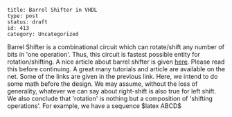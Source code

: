 ~~~~ 
title: Barrel Shifter in VHDL
type: post
status: draft
id: 413
category: Uncategorized
~~~~

Barrel Shifter is a combinational circuit which can rotate/shift any
number of bits in 'one operation'. Thus, this circuit is fastest
possible entity for rotation/shifting. A nice article about barrel
shifter is given
[here](http://answers.google.com/answers/threadview?id=388350). Please
read this before continuing. A great many tutorials and article are
available on the net. Some of the links are given in the previous link.
Here, we intend to do some math before the design. We may assume,
without the loss of generality, whatever we can say about right-shift is
also true for left shift. We also conclude that 'rotation' is nothing
but a composition of 'shifting operations'. For example, we have a
sequence \$latex ABCD\$
